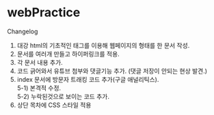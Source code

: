 # webPractice
Changelog    
1. 대강 html의 기초적인 태그를 이용해 웹페이지의 형태를 한 문서 작성.
2. 문서를 여러개 만들고 하이퍼링크를 적용.
3. 각 문서 내용 추가.
4. 코드 긁어와서 유튜브 첨부와 댓글기능 추가. (댓글 저장이 안되는 현상 발견.)
5. index 문서에 방문자 트래킹 코드 추가(구글 애널리틱스).  
5-1) 본격적 수정.  
5-2) 누락된것으로 보이는 코드 추가.
6. 상단 목차에 CSS 스타일 적용
